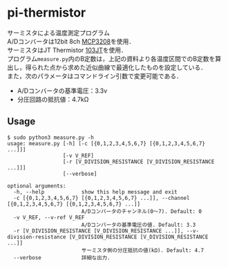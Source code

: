 # pi-thermistor
サーミスタによる温度測定プログラム  
A/Dコンバータは12bit 8ch [MCP3208](https://akizukidenshi.com/catalog/g/gI-00238/)を使用．  
サーミスタはJT Thermistor [103JT](http://akizukidenshi.com/download/ds/semitec/jt_thermistor.pdf)を使用．  
プログラム`measure.py`内のB定数は，上記の資料より各温度区間でのB定数を算出し，得られた点から求めた近似曲線で最適化したものを設定している．  
また，次のパラメータはコマンドライン引数で変更可能である．  
- A/Dコンバータの基準電圧：3.3v
- 分圧回路の抵抗値：4.7kΩ  

## Usage
```
$ sudo python3 measure.py -h
usage: measure.py [-h] [-c [{0,1,2,3,4,5,6,7} [{0,1,2,3,4,5,6,7} ...]]]
                  [-v V_REF]
                  [-r [V_DIVISION_RESISTANCE [V_DIVISION_RESISTANCE ...]]]
                  [--verbose]

optional arguments:
  -h, --help            show this help message and exit
  -c [{0,1,2,3,4,5,6,7} [{0,1,2,3,4,5,6,7} ...]], --channel [{0,1,2,3,4,5,6,7} [{0,1,2,3,4,5,6,7} ...]]
                        A/Dコンバータのチャンネル(0～7). Default: 0
  -v V_REF, --v-ref V_REF
                        A/Dコンバータの基準電圧の値. Default: 3.3
  -r [V_DIVISION_RESISTANCE [V_DIVISION_RESISTANCE ...]], --v-division-resistance [V_DIVISION_RESISTANCE [V_DIVISION_RESISTANCE ...]]
                        サーミスタ側の分圧抵抗の値(kΩ). Default: 4.7
  --verbose             詳細な出力.
```
